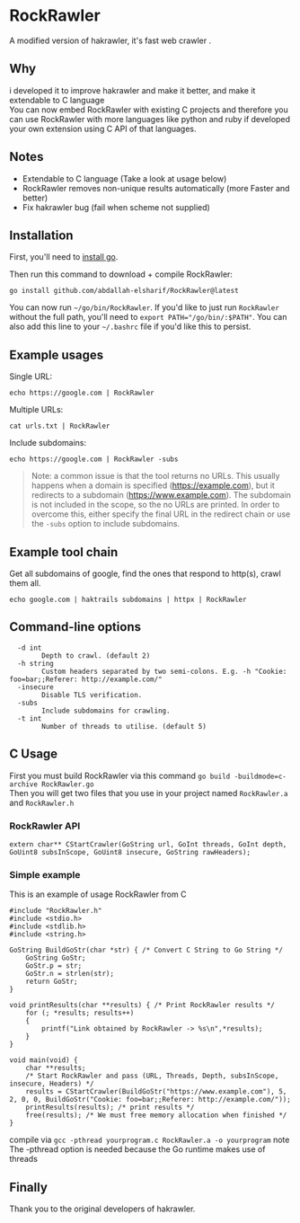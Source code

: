 # RockRawler

A modified version of hakrawler, it's fast web crawler .

## Why
i developed it to improve hakrawler and make it better, and make it extendable to C language\
You can now embed RockRawler with existing C projects and therefore you can use RockRawler with more languages like python and ruby if developed your own extension using C API of that languages.

## Notes
- Extendable to C language (Take a look at usage below)
- RockRawler removes non-unique results automatically (more Faster and better)
- Fix hakrawler bug (fail when scheme not supplied)

## Installation

First, you'll need to [install go](https://golang.org/doc/install).

Then run this command to download + compile RockRawler:
```
go install github.com/abdallah-elsharif/RockRawler@latest
```

You can now run `~/go/bin/RockRawler`. If you'd like to just run `RockRawler` without the full path, you'll need to `export PATH="/go/bin/:$PATH"`. You can also add this line to your `~/.bashrc` file if you'd like this to persist.

## Example usages

Single URL:

```
echo https://google.com | RockRawler
```

Multiple URLs:

```
cat urls.txt | RockRawler
```

Include subdomains:

```
echo https://google.com | RockRawler -subs
```

> Note: a common issue is that the tool returns no URLs. This usually happens when a domain is specified (https://example.com), but it redirects to a subdomain (https://www.example.com). The subdomain is not included in the scope, so the no URLs are printed. In order to overcome this, either specify the final URL in the redirect chain or use the `-subs` option to include subdomains.

## Example tool chain

Get all subdomains of google, find the ones that respond to http(s), crawl them all.

```
echo google.com | haktrails subdomains | httpx | RockRawler
```

## Command-line options
```
  -d int
    	Depth to crawl. (default 2)
  -h string
    	Custom headers separated by two semi-colons. E.g. -h "Cookie: foo=bar;;Referer: http://example.com/"
  -insecure
    	Disable TLS verification.
  -subs
    	Include subdomains for crawling.
  -t int
    	Number of threads to utilise. (default 5)
```

## C Usage
First you must build RockRawler via this command `go build -buildmode=c-archive RockRawler.go`\
Then you will get two files that you use in your project named `RockRawler.a` and `RockRawler.h`

### RockRawler API
```
extern char** CStartCrawler(GoString url, GoInt threads, GoInt depth, GoUint8 subsInScope, GoUint8 insecure, GoString rawHeaders);
```

### Simple example
This is an example of usage RockRawler from C

```
#include "RockRawler.h"
#include <stdio.h>
#include <stdlib.h>
#include <string.h>

GoString BuildGoStr(char *str) { /* Convert C String to Go String */
    GoString GoStr;
    GoStr.p = str;
    GoStr.n = strlen(str);
    return GoStr;
}

void printResults(char **results) { /* Print RockRawler results */
    for (; *results; results++)
    {
        printf("Link obtained by RockRawler -> %s\n",*results);
    }
}

void main(void) {
    char **results; 
    /* Start RockRawler and pass (URL, Threads, Depth, subsInScope, insecure, Headers) */
    results = CStartCrawler(BuildGoStr("https://www.example.com"), 5, 2, 0, 0, BuildGoStr("Cookie: foo=bar;;Referer: http://example.com/"));
    printResults(results); /* print results */
    free(results); /* We must free memory allocation when finished */
}
```

compile via `gcc -pthread yourprogram.c RockRawler.a -o yourprogram` note The -pthread option is needed because the Go runtime makes use of threads

## Finally
Thank you to the original developers of hakrawler.